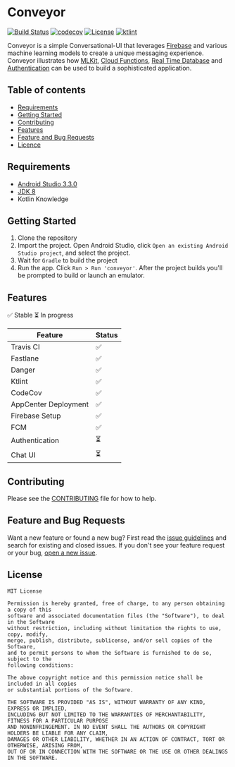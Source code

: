 # Conveyor
[![Build Status](https://travis-ci.org/hodamohammadi/Conveyor.svg?branch=master)](https://travis-ci.org/hodamohammadi/Conveyor)
[![codecov](https://codecov.io/gh/hodamohammadi/Conveyor/branch/master/graph/badge.svg)](https://codecov.io/gh/hodamohammadi/Conveyor)
[![License](http://img.shields.io/badge/license-MIT-green.svg?style=flat)](https://github.com/Instagram/hodamohammadi/Conveyor/blob/master/LICENSE)
[![ktlint](https://img.shields.io/badge/code%20style-%E2%9D%A4-FF4081.svg)](https://ktlint.github.io/)

Conveyor is a simple Conversational-UI that leverages [Firebase](https://firebase.google.com/) and various machine learning models to create a unique messaging experience. Conveyor illustrates how [MLKit](https://firebase.google.com/docs/ml-kit/), [Cloud Functions](https://firebase.google.com/docs/functions/), [Real Time Database](https://firebase.google.com/docs/database/) and [Authentication](https://firebase.google.com/docs/auth/) can be used to build a sophisticated application. 

## Table of contents

- [Requirements](#requirements)
- [Getting Started](#getting-started)
- [Contributing](#contributing)
- [Features](#features)
- [Feature and Bug Requests](#feature-and-bug-requests)
- [Licence](#license)

## Requirements
- [Android Studio 3.3.0](https://developer.android.com/studio)
- [JDK 8](http://www.oracle.com/technetwork/java/javase/downloads/jdk8-downloads-2133151.html)
- Kotlin Knowledge 

## Getting Started
1. Clone the repository
2. Import the project. Open Android Studio, click `Open an existing Android Studio project`, and select the project.
3. Wait for `Gradle` to build the project
6. Run the app. Click `Run > Run 'conveyor'`. After the project builds you'll be prompted to build or launch an emulator.

## Features

:white_check_mark: Stable :hourglass_flowing_sand: In progress

| Feature                  | Status                    |
|--------------------------|---------------------------|
| Travis CI                | :white_check_mark:        |
| Fastlane                 | :white_check_mark:        |    
| Danger                   | :white_check_mark:        |
| Ktlint                   | :white_check_mark:        |  
| CodeCov                  | :white_check_mark:        |  
| AppCenter Deployment     | :white_check_mark:        | 
| Firebase Setup           | :white_check_mark:        |
| FCM                      | :white_check_mark:        |
| Authentication           | :hourglass_flowing_sand:  |
| Chat UI                  | :hourglass_flowing_sand:  |


## Contributing
Please see the [CONTRIBUTING](https://github.com/Instagram/hodamohammadi/Conveyor/blob/master/.github/CONTRIBUTING.md) file for how to help.

## Feature and Bug Requests

Want a new feature or found a new bug? First read the [issue guidelines](https://github.com/Instagram/hodamohammadi/Conveyor/blob/master/.github/CONTRIBUTING.md) and search for existing and closed issues. If you don't see your feature request or your bug, [open a new issue](https://github.com/hodamohammadi/Conveyor/issues/new).

## License
```
MIT License

Permission is hereby granted, free of charge, to any person obtaining a copy of this 
software and associated documentation files (the "Software"), to deal in the Software 
without restriction, including without limitation the rights to use, copy, modify,
merge, publish, distribute, sublicense, and/or sell copies of the Software,
and to permit persons to whom the Software is furnished to do so, subject to the
following conditions:

The above copyright notice and this permission notice shall be included in all copies 
or substantial portions of the Software.

THE SOFTWARE IS PROVIDED "AS IS", WITHOUT WARRANTY OF ANY KIND, EXPRESS OR IMPLIED, 
INCLUDING BUT NOT LIMITED TO THE WARRANTIES OF MERCHANTABILITY, FITNESS FOR A PARTICULAR PURPOSE 
AND NONINFRINGEMENT. IN NO EVENT SHALL THE AUTHORS OR COPYRIGHT HOLDERS BE LIABLE FOR ANY CLAIM, 
DAMAGES OR OTHER LIABILITY, WHETHER IN AN ACTION OF CONTRACT, TORT OR OTHERWISE, ARISING FROM, 
OUT OF OR IN CONNECTION WITH THE SOFTWARE OR THE USE OR OTHER DEALINGS IN THE SOFTWARE.
```

